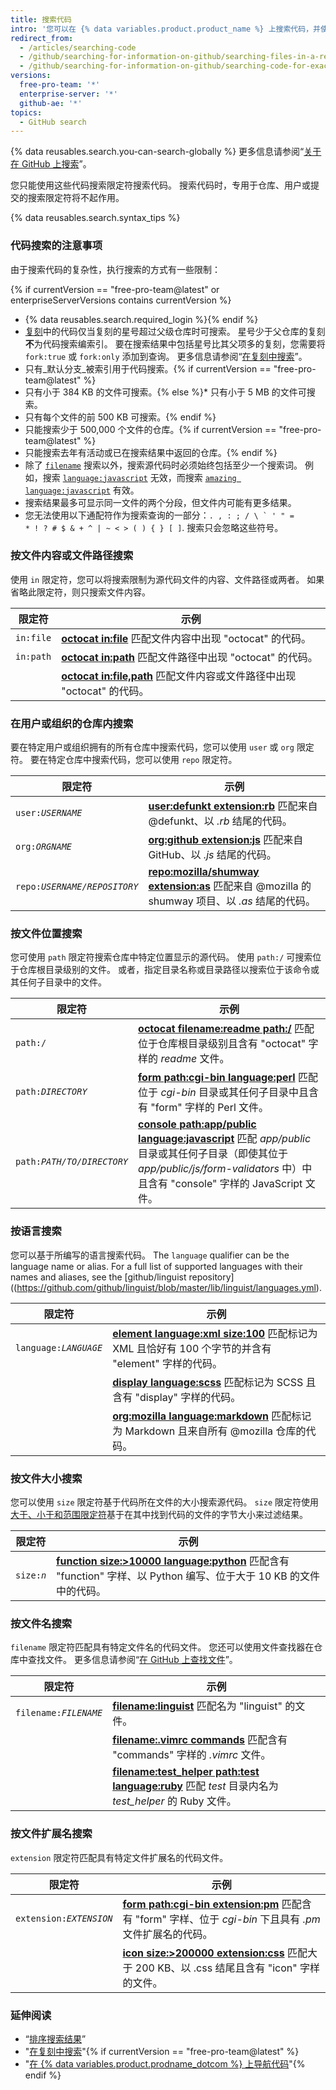 ```yaml
---
title: 搜索代码
intro: '您可以在 {% data variables.product.product_name %} 上搜索代码，并使用这些代码搜索限定符的任意组合缩小结果范围。'
redirect_from:
  - /articles/searching-code
  - /github/searching-for-information-on-github/searching-files-in-a-repository-for-exact-matches
  - /github/searching-for-information-on-github/searching-code-for-exact-matches
versions:
  free-pro-team: '*'
  enterprise-server: '*'
  github-ae: '*'
topics:
  - GitHub search
---
```


{% data reusables.search.you-can-search-globally %} 更多信息请参阅“[关于在 GitHub 上搜索](/articles/about-searching-on-github)”。

您只能使用这些代码搜索限定符搜索代码。 搜索代码时，专用于仓库、用户或提交的搜索限定符将不起作用。

{% data reusables.search.syntax_tips %}

### 代码搜索的注意事项

由于搜索代码的复杂性，执行搜索的方式有一些限制：

{% if currentVersion == "free-pro-team@latest" or enterpriseServerVersions contains currentVersion %}
- {% data reusables.search.required_login %}{% endif %}
- [复刻](/articles/about-forks)中的代码仅当复刻的星号超过父级仓库时可搜索。 星号少于父仓库的复刻**不**为代码搜索编索引。 要在搜索结果中包括星号比其父项多的复刻，您需要将 `fork:true` 或 `fork:only` 添加到查询。 更多信息请参阅“[在复刻中搜索](/articles/searching-in-forks)”。
- 只有_默认分支_被索引用于代码搜索。{% if currentVersion == "free-pro-team@latest" %}
- 只有小于 384 KB 的文件可搜索。{% else %}* 只有小于 5 MB 的文件可搜索。
- 只有每个文件的前 500 KB 可搜索。{% endif %}
- 只能搜索少于 500,000 个文件的仓库。{% if currentVersion == "free-pro-team@latest" %}
- 只能搜索去年有活动或已在搜索结果中返回的仓库。{% endif %}
- 除了 [`filename`](#search-by-filename) 搜索以外，搜索源代码时必须始终包括至少一个搜索词。 例如，搜索 [`language:javascript`](https://github.com/search?utf8=%E2%9C%93&q=language%3Ajavascript&type=Code&ref=searchresults) 无效，而搜索 [`amazing language:javascript`](https://github.com/search?utf8=%E2%9C%93&q=amazing+language%3Ajavascript&type=Code&ref=searchresults) 有效。
- 搜索结果最多可显示同一文件的两个分段，但文件内可能有更多结果。
- 您无法使用以下通配符作为搜索查询的一部分：<code>. , : ; / \ ` ' " = * ! ? # $ & + ^ | ~ < > ( ) { } [ ]</code>. 搜索只会忽略这些符号。

### 按文件内容或文件路径搜索

使用 `in` 限定符，您可以将搜索限制为源代码文件的内容、文件路径或两者。 如果省略此限定符，则只搜索文件内容。

| 限定符       | 示例                                                                                                                       |
| --------- | ------------------------------------------------------------------------------------------------------------------------ |
| `in:file` | [**octocat in:file**](https://github.com/search?q=octocat+in%3Afile&type=Code) 匹配文件内容中出现 "octocat" 的代码。                  |
| `in:path` | [**octocat in:path**](https://github.com/search?q=octocat+in%3Apath&type=Code) 匹配文件路径中出现 "octocat" 的代码。                  |
|           | [**octocat in:file,path**](https://github.com/search?q=octocat+in%3Afile%2Cpath&type=Code) 匹配文件内容或文件路径中出现 "octocat" 的代码。 |

### 在用户或组织的仓库内搜索

要在特定用户或组织拥有的所有仓库中搜索代码，您可以使用 `user` 或 `org` 限定符。 要在特定仓库中搜索代码，您可以使用 `repo` 限定符。

| 限定符                       | 示例                                                                                                                                                                                 |
| ------------------------- | ---------------------------------------------------------------------------------------------------------------------------------------------------------------------------------- |
| <code>user:<em>USERNAME</em></code> | [**user:defunkt extension:rb**](https://github.com/search?q=user%3Agithub+extension%3Arb&type=Code) 匹配来自 @defunkt、以 <em>.rb</em> 结尾的代码。                                 |
| <code>org:<em>ORGNAME</em></code> | [**org:github extension:js**](https://github.com/search?utf8=%E2%9C%93&q=org%3Agithub+extension%3Ajs&type=Code) 匹配来自 GitHub、以 <em>.js</em> 结尾的代码。                       |
| <code>repo:<em>USERNAME/REPOSITORY</em></code> | [**repo:mozilla/shumway extension:as**](https://github.com/search?q=repo%3Amozilla%2Fshumway+extension%3Aas&type=Code) 匹配来自 @mozilla 的 shumway 项目、以 <em>.as</em> 结尾的代码。 |

### 按文件位置搜索

您可使用 `path` 限定符搜索仓库中特定位置显示的源代码。 使用 `path:/` 可搜索位于仓库根目录级别的文件。 或者，指定目录名称或目录路径以搜索位于该命令或其任何子目录中的文件。

| 限定符                        | 示例                                                                                                                                                                                                                                                        |
| -------------------------- | --------------------------------------------------------------------------------------------------------------------------------------------------------------------------------------------------------------------------------------------------------- |
| <code>path:/</code>  | [**octocat filename:readme path:/**](https://github.com/search?utf8=%E2%9C%93&q=octocat+filename%3Areadme+path%3A%2F&type=Code) 匹配位于仓库根目录级别且含有 "octocat" 字样的 _readme_ 文件。                                                                                 |
| <code>path:<em>DIRECTORY</em></code>  | [**form path:cgi-bin language:perl**](https://github.com/search?q=form+path%3Acgi-bin+language%3Aperl&type=Code) 匹配位于 <em>cgi-bin</em> 目录或其任何子目录中且含有 "form" 字样的 Perl 文件。                                                                           |
| <code>path:<em>PATH/TO/DIRECTORY</em></code> | [**console path:app/public language:javascript**](https://github.com/search?q=console+path%3A%22app%2Fpublic%22+language%3Ajavascript&type=Code) 匹配 <em>app/public</em> 目录或其任何子目录（即使其位于 <em>app/public/js/form-validators</em> 中）中且含有 "console" 字样的 JavaScript 文件。 |

### 按语言搜索
<!-- If you make changes to this feature, update /getting-started-with-github/github-language-support to reflect any changes. -->

您可以基于所编写的语言搜索代码。 The `language` qualifier can be the language name or alias. For a full list of supported languages with their names and aliases, see the \[github/linguist repository\]((https://github.com/github/linguist/blob/master/lib/linguist/languages.yml).

| 限定符                        | 示例                                                                                                                                                               |
| -------------------------- | ---------------------------------------------------------------------------------------------------------------------------------------------------------------- |
| <code>language:<em>LANGUAGE</em></code> | [**element language:xml size:100**](https://github.com/search?q=element+language%3Axml+size%3A100&type=Code) 匹配标记为 XML 且恰好有 100 个字节的并含有 "element" 字样的代码。         |
|                            | [**display language:scss**](https://github.com/search?q=display+language%3Ascss&type=Code) 匹配标记为 SCSS 且含有 "display" 字样的代码。                                       |
|                            | [**org:mozilla language:markdown**](https://github.com/search?utf8=%E2%9C%93&q=org%3Amozilla+language%3Amarkdown&type=Code) 匹配标记为 Markdown 且来自所有 @mozilla 仓库的代码。 |

### 按文件大小搜索

您可以使用 `size` 限定符基于代码所在文件的大小搜索源代码。 `size` 限定符使用[大于、小于和范围限定符](/articles/understanding-the-search-syntax)基于在其中找到代码的文件的字节大小来过滤结果。

| 限定符                        | 示例                                                                                                                                                                                       |
| -------------------------- | ---------------------------------------------------------------------------------------------------------------------------------------------------------------------------------------- |
| <code>size:<em>n</em></code> | [**function size:&gt;10000 language:python**](https://github.com/search?q=function+size%3A%3E10000+language%3Apython&type=Code) 匹配含有 "function" 字样、以 Python 编写、位于大于 10 KB 的文件中的代码。 |

### 按文件名搜索

`filename` 限定符匹配具有特定文件名的代码文件。 您还可以使用文件查找器在仓库中查找文件。 更多信息请参阅“[在 GitHub 上查找文件](/articles/finding-files-on-github)”。

| 限定符                        | 示例                                                                                                                                                                                             |
| -------------------------- | ---------------------------------------------------------------------------------------------------------------------------------------------------------------------------------------------- |
| <code>filename:<em>FILENAME</em></code> | [**filename:linguist**](https://github.com/search?utf8=%E2%9C%93&q=filename%3Alinguist&type=Code) 匹配名为 "linguist" 的文件。                                                                         |
|                            | [**filename:.vimrc commands**](https://github.com/search?q=filename%3A.vimrc+commands&type=Code) 匹配含有 "commands" 字样的 *.vimrc* 文件。                                                              |
|                            | [**filename:test_helper path:test language:ruby**](https://github.com/search?q=minitest+filename%3Atest_helper+path%3Atest+language%3Aruby&type=Code) 匹配 *test* 目录内名为 *test_helper* 的 Ruby 文件。 |

### 按文件扩展名搜索

`extension` 限定符匹配具有特定文件扩展名的代码文件。

| 限定符                        | 示例                                                                                                                                                                                                |
| -------------------------- | ------------------------------------------------------------------------------------------------------------------------------------------------------------------------------------------------- |
| <code>extension:<em>EXTENSION</em></code> | [**form path:cgi-bin extension:pm**](https://github.com/search?q=form+path%3Acgi-bin+extension%3Apm&type=Code) 匹配含有 "form" 字样、位于 <em>cgi-bin</em> 下且具有 <em>.pm</em> 文件扩展名的代码。 |
|                            | [**icon size:>200000 extension:css**](https://github.com/search?utf8=%E2%9C%93&q=icon+size%3A%3E200000+extension%3Acss&type=Code) 匹配大于 200 KB、以 .css 结尾且含有 "icon" 字样的文件。                          |

### 延伸阅读

- “[排序搜索结果](/articles/sorting-search-results/)”
- "[在复刻中搜索](/articles/searching-in-forks)"{% if currentVersion == "free-pro-team@latest" %}
- "[在 {% data variables.product.prodname_dotcom %} 上导航代码](/github/managing-files-in-a-repository/navigating-code-on-github)"{% endif %}
